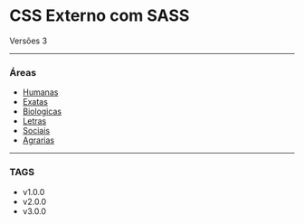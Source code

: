 # CSS Externo com SASS #

Versões 3
___

### Áreas ###

* [Humanas](https://bitbucket.org/krotoneducacional/out-css/src/f9a3aa97db8357e04091a1ecd64bba4d095ec28e/humanas.css?at=master) 
* [Exatas](https://bitbucket.org/krotoneducacional/out-css/src/fd53e986feb26df811b63a64b2e7a52dbc4a06b3/exatas.css?at=master&fileviewer=file-view-default)
* [Biologicas](https://bitbucket.org/krotoneducacional/out-css/src/fd53e986feb26df811b63a64b2e7a52dbc4a06b3/biologicas.css?at=master&fileviewer=file-view-default)
* [Letras](https://bitbucket.org/krotoneducacional/out-css/src/fd53e986feb26df811b63a64b2e7a52dbc4a06b3/letras.css?at=master&fileviewer=file-view-default)
* [Sociais](https://bitbucket.org/krotoneducacional/out-css/src/fd53e986feb26df811b63a64b2e7a52dbc4a06b3/sociais.css?at=master&fileviewer=file-view-default)
* [Agrarias](https://bitbucket.org/krotoneducacional/out-css/src/fd53e986feb26df811b63a64b2e7a52dbc4a06b3/agrarias.css?at=master&fileviewer=file-view-default) 

___ 

### TAGS ###
* v1.0.0
* v2.0.0
* v3.0.0
